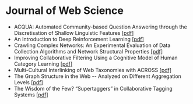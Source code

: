 # Journal of Web Science

 - ACQUA: Automated Community-based Question Answering through the Discretisation of Shallow Linguistic Features [[pdf]](https://github.com/ahmadassaf/research-library/blob/master/Journals/Journal%20of%20Web%20Science/ACQUA:%20Automated%20Community-based%20Question%20Answering%20through%20the%20Discretisation%20of%20Shallow%20Linguistic%20Features.pdf)
 - An Introduction to Deep Reinforcement Learning [[pdf]](https://github.com/ahmadassaf/research-library/blob/master/Journals/Journal%20of%20Web%20Science/An%20Introduction%20to%20Deep%20Reinforcement%20Learning.pdf)
 - Crawling Complex Networks: An Experimental Evaluation of Data Collection Algorithms and Network Structural Properties [[pdf]](https://github.com/ahmadassaf/research-library/blob/master/Journals/Journal%20of%20Web%20Science/Crawling%20Complex%20Networks:%20An%20Experimental%20Evaluation%20of%20Data%20Collection%20Algorithms%20and%20Network%20Structural%20Properties.pdf)
 - Improving Collaborative Filtering Using a Cognitive Model of Human Category Learning [[pdf]](https://github.com/ahmadassaf/research-library/blob/master/Journals/Journal%20of%20Web%20Science/Improving%20Collaborative%20Filtering%20Using%20a%20Cognitive%20Model%20of%20Human%20Category%20Learning.pdf)
 - Multi-Cultural Interlinking of Web Taxonomies with ACROSS [[pdf]](https://github.com/ahmadassaf/research-library/blob/master/Journals/Journal%20of%20Web%20Science/Multi-Cultural%20Interlinking%20of%20Web%20Taxonomies%20with%20ACROSS.pdf)
 - The Graph Structure in the Web -- Analyzed on Different Aggregation Levels [[pdf]](https://github.com/ahmadassaf/research-library/blob/master/Journals/Journal%20of%20Web%20Science/The%20Graph%20Structure%20in%20the%20Web%20--%20Analyzed%20on%20Different%20Aggregation%20Levels.pdf)
 - The Wisdom of the Few? “Supertaggers” in Collaborative Tagging Systems [[pdf]](https://github.com/ahmadassaf/research-library/blob/master/Journals/Journal%20of%20Web%20Science/The%20Wisdom%20of%20the%20Few?%20“Supertaggers”%20in%20Collaborative%20Tagging%20Systems.pdf)
